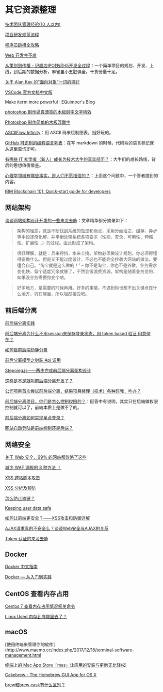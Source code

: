 # 其它资源整理

[技术团队管理经验(10 人以内)](http://hongyitong.github.io/2017/09/02/JIRA/)

[项目研发规范流程](https://raw.githubusercontent.com/Dream4ever/Pics/master/project-develop-process.png)

[程序员跳槽全攻略](http://ftqq.com/%E7%A8%8B%E5%BA%8F%E5%91%98%E8%B7%B3%E6%A7%BD%E5%85%A8%E6%94%BB%E7%95%A5/README.adoc)

[Web 开发并不难](http://ftqq.com/%E6%96%B9%E7%B3%96Web%E5%85%A5%E9%97%A8%E6%95%99%E7%A8%8B/README.adoc)

[从策划到传播 - 记趣店IPO快闪H5开发全过程](http://thunf.me/2017/10/20/20171019-qudian-ipo-h5/)：一个简单项目的规划、开发、上线，到后期的数据分析，麻雀虽小五脏俱全，干货份量十足。

[关于 Alan Kay 的“面向对象”一词的探讨](https://softwareengineering.stackexchange.com/q/46592/121517)

[VSCode 官方文档中文版](https://jeasonstudio.gitbooks.io/vscode-cn-doc/content/)

[Make iterm more powerful · EQuimper's Blog](https://equimper.me/post/make-iterm-more-powerful/)

[photoshop 制作逼真漂亮的木板刻字文字特效](http://www.jb51.net/photoshop/83720.html)

[Photoshop 制作简单的木板浮雕字](http://www.68ps.com/jc/big_ps_wz.asp?id=5498)

[ASCIIFlow Infinity](http://asciiflow.com/)：用 ASCII 码来绘制图表，挺好玩的。

[GitHub 可识别的编程语言列表](https://github.com/github/linguist/blob/master/lib/linguist/languages.yml)：在写 markdown 的时候，代码块的语言标记就从这里查询即可。

[有哪些 IT 初学者（新人）成长为技术大牛的真实经历？](https://www.zhihu.com/question/40662462)：大牛们的成长路线，背后的思想值得借鉴。

[心理学领域有哪些事实，是人们不愿相信的？](https://www.zhihu.com/question/51049813/answer/133713347)：上面这个问题中，一个答者提到的内容。

[IBM Blockchain 101: Quick-start guide for developers](https://www.ibm.com/developerworks/cloud/library/cl-ibm-blockchain-101-quick-start-guide-for-developers-bluemix-trs/index.html?social_post=1290940420&fst=Discover)

## 网站架构

[谈谈网站架构设计开发的一些来龙去脉](https://acejoy.com/2017/12/19/%E8%B0%88%E8%B0%88%E7%BD%91%E7%AB%99%E6%9E%B6%E6%9E%84%E8%AE%BE%E8%AE%A1%E5%BC%80%E5%8F%91%E7%9A%84%E4%B8%80%E4%BA%9B%E6%9D%A5%E9%BE%99%E5%8E%BB%E8%84%89/)：文章精华部分摘录如下：

> 架构的理念，就是不断找到系统的瓶颈和弱点，采用分而治之、缓存、异步等手段逐渐化解，并平衡处理系统各项要求（性能、安全、可用性、伸缩性、扩展性…）的过程。由此形成了架构。

> 很好理解，就是：兵来将挡，水来土掩。架构必须做设计规划，你必须得懂得要做什么。但是又不能过度设计，不必也不能完全抄袭大网站的做法，要适合自己。“淘宝就是这么做的！” – 你不是淘宝，你也不是谷歌。业务需求变化快，留个适度冗余就够了，不然会很浪费资源。架构是随着业务变的，如果没业务需要你变个啥。

> 好多地方，是需要的时候再用。好多的事情，不遇到你也想不出关键点在什么地方，坑在哪里，所以坦然接受吧。

## 前后端分离

[前后端分离实践](https://segmentfault.com/a/1190000012747428)

[前后端分离为什么不用session来保存登录状态，用 token based 验证 用意何在？](https://zhidao.baidu.com/question/428827334736351612.html)

[如何做前后端动静分离](https://segmentfault.com/q/1010000005836900)

[前后分离模型之封装 Api 调用](https://segmentfault.com/a/1190000012040777)

[Stepping.js——两步完成前后端分离架构设计](https://segmentfault.com/a/1190000008912471)

[这样是不是就叫前后端分离开发了？](https://segmentfault.com/q/1010000011514355)

[公司项目首次尝试前后端分离，结果项目经理（技术）各种怼我，咋办？](https://segmentfault.com/q/1010000008325104)

[前后端分离项目，你们是怎么控制权限的？](https://segmentfault.com/q/1010000012538104)：回答中有说明，其实只在后端做权限控制就可以了，前端本质上是做不了的。

[前后端分离如何实现单点登录？](https://segmentfault.com/q/1010000012099667)

[网站自动登陆是前端控制还是后端？](https://segmentfault.com/q/1010000011138123)

## 网络安全

[关于 Web 安全，99% 的网站都忽略了这些](https://segmentfault.com/a/1190000003852910)

[减少 WAF 漏报的 8 种方法 ！](https://segmentfault.com/a/1190000004301323)

[XSS 跨站脚本攻击](https://segmentfault.com/a/1190000004139891)

[XSS 分析及预防](https://segmentfault.com/a/1190000005032978)

[怎么防止盗链？](https://segmentfault.com/q/1010000010824046)

[Keeping user data safe](https://github.com/collections/protect-user-data)

[如何让前端更安全？——XSS攻击和防御详解](http://k.21cn.com/share/2017/0217/19/7411f5433cffa5feec365716.shtml)

[AJAX请求真的不安全么？谈谈Web安全与AJAX的关系](https://segmentfault.com/a/1190000012693772)

[Token 认证的来龙去脉](https://segmentfault.com/a/1190000013010835)

## Docker

[Docker 中文指南](http://www.widuu.com/chinese_docker/examples/mongodb.html)

[Docker — 从入门到实践](https://yeasy.gitbooks.io/docker_practice/content/)

## CentOS 查看内存占用

[Centos 7 查看内存占用情况相关命令](http://blog.csdn.net/anxpp/article/details/52453134)

[Linux Used 内存到底哪里去了？](http://blog.yufeng.info/archives/2456)

## macOS

[使用终端来管理你的软件](http://www.maemo.cc/index.php/2017/12/18/terminal-software-management.html

[终端上的 Mac App Store「mas」让应用的安装与更新无比轻松)](https://sspai.com/post/40382)

[Cakebrew - The Homebrew GUI App for OS X](https://github.com/brunophilipe/Cakebrew)

[brew和brew cask有什么区别？](https://www.zhihu.com/question/22624898)
